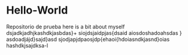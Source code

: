 # Hello-World
Repositorio de prueba
here is a bit about myself
dsjadkjadhjkashdkjasbdas}+
siojdsjaidpjas{dsaid
aiosdoshadoahsdas
}
asdoadjájd}sajd}asd
sjodjapjdpaosjdp{ehaoi{hdoiasndkjasnd}oias
hashdkjsajdksa-l
